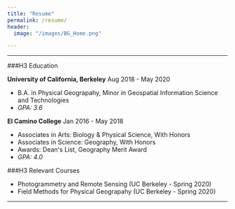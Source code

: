 ```yaml
---
title: "Resume"
permalink: /resume/
header:
  image: "/images/BG_Home.png"

---
```

---
###H3 Education

**University of California, Berkeley** Aug 2018 - May 2020
* B.A. in Physical Geograpahy, Minor in Geospatial Information Science and Technologies
* *GPA: 3.6*

**El Camino College** Jan 2016 - May 2018
* Associates in Arts: Biology & Physical Science, With Honors
* Associates in Science: Geography, With Honors
* Awards: Dean's List, Geography Merit Award
* *GPA: 4.0*

###H3 Relevant Courses
* Photogrammetry and Remote Sensing (UC Berkeley - Spring 2020)
* Field Methods for Physical Geograpahy (UC Berkeley - Spring 2020)
---
